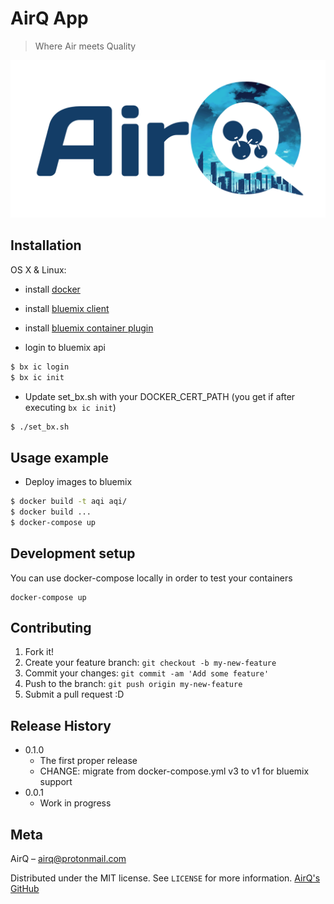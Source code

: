# AirQ App
> Where Air meets Quality

<!-- [![NPM Version][npm-image]][npm-url]
[![Build Status][travis-image]][travis-url]
[![Downloads Stats][npm-downloads]][npm-url] -->

![AirQ logo](logo.png)

## Installation

OS X & Linux:
* install [docker](https://docs.docker.com/engine/installation/)
* install [bluemix client](https://clis.ng.bluemix.net/ui/home.html)
* install [bluemix container plugin](https://console.ng.bluemix.net/docs/containers/container_cli_cfic.html#container_cli_cfic)

* login to bluemix api
```sh
$ bx ic login
$ bx ic init
```
* Update set_bx.sh with your DOCKER_CERT_PATH (you get if after executing `bx ic init`)
```sh
$ ./set_bx.sh
```
## Usage example
* Deploy images to bluemix
```sh
$ docker build -t aqi aqi/
$ docker build ...
$ docker-compose up
```

## Development setup

You can use docker-compose locally in order to test your containers
```
docker-compose up
```

## Contributing

1. Fork it!
2. Create your feature branch: `git checkout -b my-new-feature`
3. Commit your changes: `git commit -am 'Add some feature'`
4. Push to the branch: `git push origin my-new-feature`
5. Submit a pull request :D

## Release History

* 0.1.0
    * The first proper release
    * CHANGE: migrate from docker-compose.yml v3 to v1 for bluemix support
* 0.0.1
    * Work in progress

## Meta

AirQ – airq@protonmail.com

Distributed under the MIT license. See ``LICENSE`` for more information.
[AirQ's GitHub](https://github.com/airqinc)  

[npm-image]: https://img.shields.io/npm/v/datadog-metrics.svg?style=flat-square
[npm-url]: https://npmjs.org/package/datadog-metrics
[npm-downloads]: https://img.shields.io/npm/dm/datadog-metrics.svg?style=flat-square
[travis-image]: https://img.shields.io/travis/dbader/node-datadog-metrics/master.svg?style=flat-square
[travis-url]: https://travis-ci.org/dbader/node-datadog-metrics
